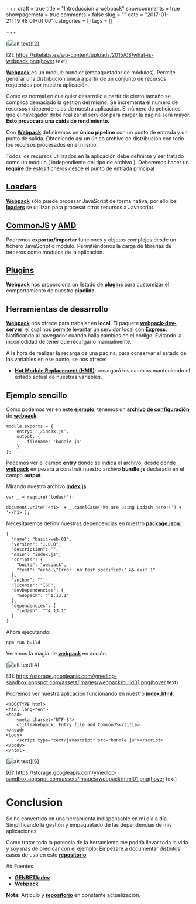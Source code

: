 +++
draft = true
title = "Introducción a webpack"
showcomments = true
showpagemeta = true
comments = false
slug = ""
date = "2017-01-21T19:48:01+01:00"
categories = []
tags = []

+++

[![alt text][1]][2]

  [1]: https://sitelabs.es/wp-content/uploads/2015/08/what-is-webpack.png
  [2]: https://sitelabs.es/wp-content/uploads/2015/08/what-is-webpack.png(hover text)

[**Webpack**](https://webpack.github.io) es un module bundler (empaquetador de módulos). Permite generar una distribución única a partir de un conjunto de recursos requeridos por nuestra aplicación.

Como es normal en cualquier desarrollo a partir de cierto tamaño se complica   demasiado la gestión del mismo. Se incrementa el numero de recursos / dependencias de nuestra aplicación. El número de peticiones que el navegador debe realizar al servidor para cargar la página será mayor. **Esto provocara una caída de rendimiento.**

Con [**Webpack**](https://webpack.github.io) definiremos un **único pipeline** con un punto de entrada y un punto de salida. Obteniendo así un único archivo de distribución con todo los recursos procesados en el mismo.

Todos los recursos utilizados en la aplicación debe definirse y ser tratado como un módulo ( independiente del tipo de archivo ). Deberemos hacer un **require** de estos ficheros desde el punto de entrada principal

## [Loaders](http://webpack.github.io/docs/loaders.html) 

[**Webpack**](https://webpack.github.io) sólo puede procesar JavaScript de forma nativa, por ello los [**loaders**](http://webpack.github.io/docs/loaders.html)  se utilizan para procesar otros recursos a Javascript.

## [**CommonJS**](http://wiki.commonjs.org/wiki/Modules/1.1) y [**AMD**](http://webpack.github.io/docs/amd.html)

Podremos **exportar/importar** funciones y objetos complejos desde un fichero JavaScript o módulo. Permitiéndonos la carga de librerías de terceros como modulos de la aplicación.

## [Plugins](http://webpack.github.io/docs/plugins.html)

[**Webpack**](https://webpack.github.io) nos proporciona un listado de [**plugins**](http://webpack.github.io/docs/plugins.html) para customizar el comportamiento de nuestro **pipeline**.

## Herramientas de desarrollo

[**Webpack**](https://webpack.github.io) nos ofrece para trabajar en **local**. El paquete [**webpack-dev-server**](https://webpack.github.io/docs/webpack-dev-server.html), el cual nos permite levantar un servidor local con [**Express**](http://expressjs.com/). Notificando al navegador cuando halla cambios en el código. Evitando la incomodidad de tener que recargarlo manualmente.

A la hora de realizar la recarga de una página, para conservar el estado de las variables en ese punto, se nos ofrece:

* [**Hot Module Replacement (HMR)**](https://webpack.github.io/docs/hot-module-replacement.html): recargará los cambios manteniendo el estado actual de nuestras variables.

## Ejemplo sencillo

Como podemos ver en este [**ejemplo**](https://github.com/ymedlop-sandbox/webpack/tree/master/basic), tenemos un [**archivo de configuración**](https://github.com/ymedlop-sandbox/webpack/blob/master/basic/webpack.config.js) de [**webpack**](https://webpack.github.io):

```
module.exports = {
    entry: './index.js',
    output: {
        filename: 'bundle.js'
    }
};
``` 

Podemos ver el campo **entry** donde se indica el archivo, desde donde [**webpack**](https://webpack.github.io) empezara a construir nuestro archivo **bundle.js** declarado en el campo **output**.

Mirando nuestro archivo [**index.js**](https://github.com/ymedlop-sandbox/webpack/blob/master/basic/index.js):

```
var _ = require('lodash');

document.write('<h1>' + _.camelCase('We are using Lodash here!!') + '</h1>');
```

Necesitaremos definir nuestras dependencias en nuestro [**package.json**](https://github.com/ymedlop-sandbox/webpack/blob/master/basic/package.json):

```
{
  "name": "basic-web-01",
  "version": "1.0.0",
  "description": "",
  "main": "index.js",
  "scripts": {
    "build": "webpack",
    "test": "echo \"Error: no test specified\" && exit 1"
  },
  "author": "",
  "license": "ISC",
  "devDependencies": {
    "webpack": "^1.13.1"
  },
  "dependencies": {
    "lodash": "^4.13.1"
  }
}
```

Ahora ejecutando:

```
npm run build
```
Veremos la magia de [**webpack**](https://webpack.github.io) en acción.

[![alt text][3]][4]

  [3]: https://storage.googleapis.com/ymedlop-sandbox.appspot.com/assets/images/webpack/build01.png
  [4]: https://storage.googleapis.com/ymedlop-sandbox.appspot.com/assets/images/webpack/build01.png(hover text)

Podremos ver nuestra aplicación funcionando en nuestro [**index.html**](https://github.com/ymedlop-sandbox/webpack/blob/master/basic/index.html):

```
<!DOCTYPE html>
<html lang="en">
<head>
    <meta charset="UTF-8">
    <title>Webpack: Entry file and CommonJS</title>
</head>
<body>
    <script type="text/javascript" src="bundle.js"></script>
</body>
</html>
```
[![alt text][5]][6]

  [5]: https://storage.googleapis.com/ymedlop-sandbox.appspot.com/assets/images/webpack/html01.png
  [6]: https://storage.googleapis.com/ymedlop-sandbox.appspot.com/assets/images/webpack/html01.png(hover text)

# Conclusion

Se ha convertido en una herramienta indispensable en mi día a día. Simplificando la gestión y empaquetado de las dependencias de mis aplicaciones.  

Como tratar toda la potencia de la herramienta me podría llevar toda la vida y soy más de predicar con el ejemplo. Empezare a documentar distintos casos de uso en este [**repositorio**](https://github.com/ymedlop-sandbox/webpack).

## Fuentes

* [**GENBETA:dev**](http://www.genbetadev.com/javascript/webpack-gestion-integrada-y-eficiente-de-tus-assets)
* [**Webpack**](https://webpack.github.io)

**Nota:** Articulo y [**repositorio**](https://github.com/ymedlop-sandbox/webpack) en constante actualización.

